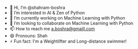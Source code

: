 - 👋 Hi, I’m @shahram-boshra
- 👀 I’m interested in AI & Zen of Python
- 🌱 I’m currently working on Machine Learning with Python
- 💞️ I’m looking to collaborate on Machine Learning with Python
- 📫 How to reach me a.boshra@gmaill.com
- 😄 Pronouns: Shah
- ⚡ Fun fact: I'm a Weightlifter and Long-distance swimmer!

<!---
shahram-boshra/shahram-boshra is a ✨ special ✨ repository because its `README.md` (this file) appears on your GitHub profile.
You can click the Preview link to take a look at your changes.
--->
